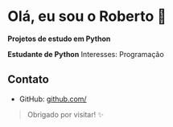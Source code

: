 
# Olá, eu sou o Roberto 👋
**Projetos de estudo em Python**


**Estudante de Python** 
Interesses: Programação

## Contato
- GitHub: [github.com/<seu-usuario>](https://github.com/<seu-usuario>)

> Obrigado por visitar! ✨
